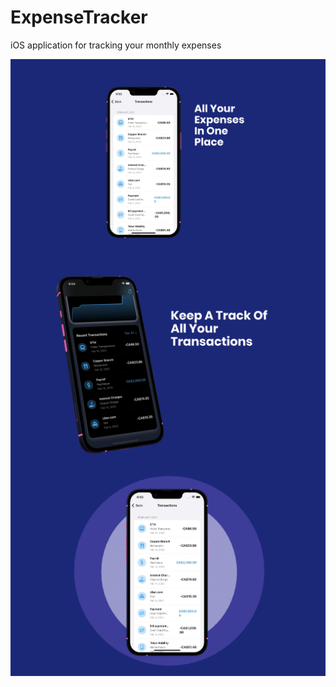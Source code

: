 # ExpenseTracker
iOS application for tracking your monthly expenses 
<div align = "center">
  <img align="center" src= "https://github.com/VinayakBector2002/ExpenseTracker/blob/main/Expense%20Tracker%20Project%20imgs/Screen%20Shot%202022-04-29%20at%2011.30.13%20PM.png" />
  <img align="center" src= "https://github.com/VinayakBector2002/ExpenseTracker/blob/main/Expense%20Tracker%20Project%20imgs/Screen%20Shot%202022-04-29%20at%2011.17.23%20PM.png" />
  <img align="center" src= "https://github.com/VinayakBector2002/ExpenseTracker/blob/main/Expense%20Tracker%20Project%20imgs/Screen%20Shot%202022-04-29%20at%2011.18.39%20PM.png" />
 </div>
